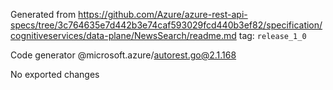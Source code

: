 Generated from https://github.com/Azure/azure-rest-api-specs/tree/3c764635e7d442b3e74caf593029fcd440b3ef82/specification/cognitiveservices/data-plane/NewsSearch/readme.md tag: `release_1_0`

Code generator @microsoft.azure/autorest.go@2.1.168

No exported changes